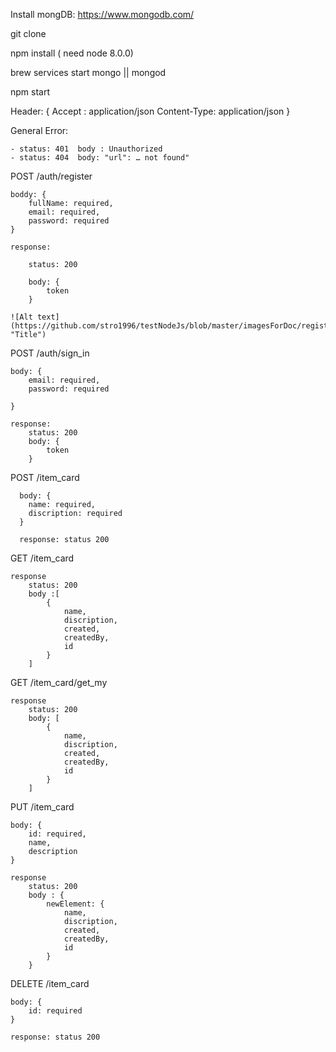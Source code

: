 Install mongDB: https://www.mongodb.com/

git clone

npm install ( need node 8.0.0)

brew services start mongo || mongod

npm start

Header: {
	Accept : application/json
	Content-Type: application/json
}

General Error:

	- status: 401  body : Unauthorized
	- status: 404  body: "url": … not found"


POST /auth/register

	boddy: {
	 	fullName: required,
		email: required,
		password: required
	}

	response:

		status: 200

		body: {
			token
		}

	![Alt text](https://github.com/stro1996/testNodeJs/blob/master/imagesForDoc/registration.png "Title")
POST /auth/sign_in

	body: {
		email: required,
		password: required

	}

	response:
		status: 200
		body: {
			token
		}

POST /item_card

	  body: {
  		name: required,
	  	discription: required
	  }

	  response: status 200

GET /item_card

	response
		status: 200
		body :[
			{
				name,
				discription,
				created,
				createdBy,
				id
			}
		]

GET /item_card/get_my

	response
		status: 200
		body: [
			{
				name,
				discription,
				created,
				createdBy,
				id
			}
		]

PUT /item_card

	body: {
		id: required,
		name,
		description
	}
	
	response
		status: 200
		body : {
			newElement: {
				name,
				discription,
				created,
				createdBy,
				id
			}
		}

DELETE /item_card

	body: {
		id: required
	}

	response: status 200
